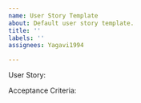 ```yaml
---
name: User Story Template
about: Default user story template.
title: ''
labels: ''
assignees: Yagavi1994

---
```


User Story:

Acceptance Criteria:
